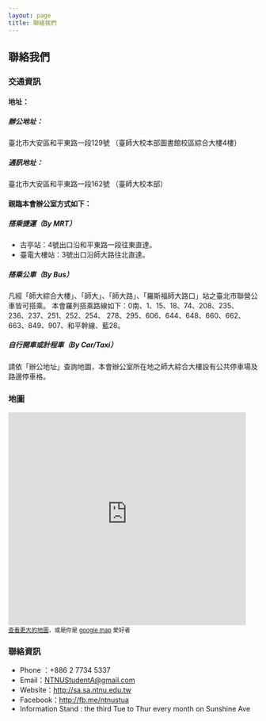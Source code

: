 ```yaml
---
layout: page
title: 聯絡我們
---
```


## 聯絡我們

### 交通資訊


#### 地址：

##### 辦公地址：

臺北市大安區和平東路一段129號
（臺師大校本部圖書館校區綜合大樓4樓）


##### 通訊地址：

臺北市大安區和平東路一段162號
（臺師大校本部）



#### 親臨本會辦公室方式如下：

##### 搭乘捷運（By MRT）

* 古亭站：4號出口沿和平東路一段往東直達。
* 臺電大樓站：3號出口沿師大路往北直達。

##### 搭乘公車（By Bus）
凡經「師大綜合大樓」、「師大」、「師大路」、「羅斯福師大路口」站之臺北市聯營公車皆可搭乘。
本會羅列搭乘路線如下：0南、1、15、18、74、208、235、236、237、251、252、254、
278、295、606、644、648、660、662、663、849、907、和平幹線、藍28。

##### 自行開車或計程車（By Car/Taxi）
請依「辦公地址」查詢地圖，本會辦公室所在地之師大綜合大樓設有公共停車場及路邊停車格。



### 地圖

<iframe class="map" scrolling="no" marginheight="0" marginwidth="0" src="https://www.openstreetmap.org/export/embed.html?bbox=121.52768790721893%2C25.026127102461516%2C121.53068125247955%2C25.02762421342213&amp;layer=mapnik&amp;marker=25.02687566022479%2C121.52918457984924" frameborder="0" height="430" width="480"></iframe><br><small><a href="https://www.openstreetmap.org/?mlat=25.02688&amp;mlon=121.52918#map=19/25.02688/121.52918">查看更大的地圖</a>，或是你是 <a href="https://www.google.com/maps/search/106台北市大安區和平東路一段129號+國立臺灣師範大學圖書館校區/@25.026715,121.528301,19z?hl=zh-TW">google map</a> 愛好者</small>

### 聯絡資訊
* Phone ：+886 2 7734 5337
* Email：<a href="mailto:NTNUStudentA@gmail.com">NTNUStudentA@gmail.com</a>
* Website：<a href="http://sa.sa.ntnu.edu.tw">http://sa.sa.ntnu.edu.tw</a>
* Facebook：<a href="http://fb.me/ntnustua">http://fb.me/ntnustua</a>
* Information Stand :	the third Tue  to Thur every month on Sunshine Ave

